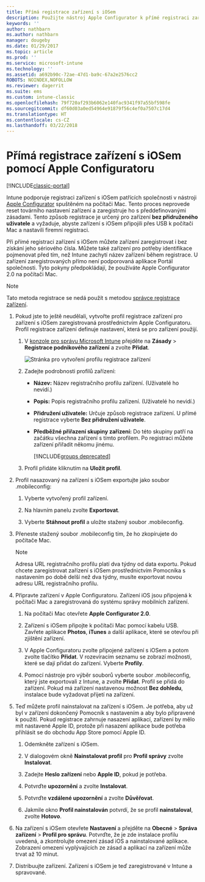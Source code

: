 ```yaml
---
title: Přímá registrace zařízení s iOSem
description: Použijte nástroj Apple Configurator k přímé registraci zařízení s iOSem vlastněných společností pomocí předdefinované zásady tak, že je připojíte přes USB do počítače Mac.
keywords: ''
author: nathbarn
ms.author: nathbarn
manager: dougeby
ms.date: 01/29/2017
ms.topic: article
ms.prod: ''
ms.service: microsoft-intune
ms.technology: ''
ms.assetid: a692b90c-72ae-47d1-ba9c-67a2e2576cc2
ROBOTS: NOINDEX,NOFOLLOW
ms.reviewer: dagerrit
ms.suite: ems
ms.custom: intune-classic
ms.openlocfilehash: 79f720af293b6062e140fac9341f97a55bf598fe
ms.sourcegitcommit: df60d03a0ed54964e91879f56c4ef0a7507c17d4
ms.translationtype: HT
ms.contentlocale: cs-CZ
ms.lasthandoff: 03/22/2018
---
```

# <a name="directly-enroll-ios-devices-by-using-apple-configurator"></a>Přímá registrace zařízení s iOSem pomocí Apple Configuratoru

[!INCLUDE[classic-portal](../includes/classic-portal.md)]

Intune podporuje registraci zařízení s iOSem patřících společnosti v nástroji [Apple Configurator](http://go.microsoft.com/fwlink/?LinkId=518017) spuštěném na počítači Mac. Tento proces neprovede reset továrního nastavení zařízení a zaregistruje ho s předdefinovanými zásadami. Tento způsob registrace je určený pro zařízení **bez přidruženého uživatele** a vyžaduje, abyste zařízení s iOSem připojili přes USB k počítači Mac a nastavili firemní registraci.

Při přímé registraci zařízení s iOSem můžete zařízení zaregistrovat i bez získání jeho sériového čísla. Můžete také zařízení pro potřeby identifikace pojmenovat před tím, než Intune zachytí název zařízení během registrace. U zařízení zaregistrovaných přímo není podporovaná aplikace Portál společnosti. Tyto pokyny předpokládají, že používáte Apple Configurator 2.0 na počítači Mac.

>[!NOTE]
>Tato metoda registrace se nedá použít s metodou [správce registrace zařízení](enroll-corporate-owned-devices-with-the-device-enrollment-manager-in-microsoft-intune.md).

1.  Pokud jste to ještě neudělali, vytvořte profil registrace zařízení pro zařízení s iOSem zaregistrovaná prostřednictvím Apple Configuratoru. Profil registrace zařízení definuje nastavení, která se pro zařízení použijí.

    1.  V [konzole pro správu Microsoft Intune](https://manage.microsoft.com) přejděte na **Zásady** &gt; **Registrace podnikového zařízení** a zvolte **Přidat**.

        ![Stránka pro vytvoření profilu registrace zařízení](../media/pol-sa-corp-enroll.png)

    2.  Zadejte podrobnosti profilů zařízení:

        -   **Název:** Název registračního profilu zařízení. (Uživatelé ho nevidí.)

        -   **Popis:** Popis registračního profilu zařízení. (Uživatelé ho nevidí.)

        -   **Přidružení uživatele:** Určuje způsob registrace zařízení. U přímé registrace vyberte **Bez přidružení uživatele**.

        -   **Předběžné přiřazení skupiny zařízení:** Do této skupiny patří na začátku všechna zařízení s tímto profilem. Po registraci můžete zařízení přiřadit někomu jinému.

            [!INCLUDE[groups deprecated](../includes/group-deprecation.md)]

    3.  Profil přidáte kliknutím na **Uložit profil**.

5.  Profil nasazovaný na zařízení s iOSem exportujte jako soubor .mobileconfig:

    1.   Vyberte vytvořený profil zařízení.

    2.   Na hlavním panelu zvolte **Exportovat**.

    3.   Vyberte **Stáhnout profil** a uložte stažený soubor .mobileconfig.

6.  Přeneste stažený soubor .mobileconfig tím, že ho zkopírujete do počítače Mac.
    > [!NOTE]
    > Adresa URL registračního profilu platí dva týdny od data exportu. Pokud chcete zaregistrovat zařízení s iOSem prostřednictvím Pomocníka s nastavením po době delší než dva týdny, musíte exportovat novou adresu URL registračního profilu.

7.  Připravte zařízení v Apple Configuratoru. Zařízení iOS jsou připojená k počítači Mac a zaregistrovaná do systému správy mobilních zařízení.

    1.  Na počítači Mac otevřete **Apple Configurator 2.0**.

    2.  Zařízení s iOSem připojte k počítači Mac pomocí kabelu USB. Zavřete aplikace **Photos**, **iTunes** a další aplikace, které se otevřou při zjištění zařízení.

    3.  V Apple Configuratoru zvolte připojené zařízení s iOSem a potom zvolte tlačítko **Přidat**. V rozevíracím seznamu se zobrazí možnosti, které se dají přidat do zařízení. Vyberte **Profily**.

    4.  Pomocí nástroje pro výběr souborů vyberte soubor .mobileconfig, který jste exportovali z Intune, a zvolte **Přidat**. Profil se přidá do zařízení.  Pokud má zařízení nastavenou možnost **Bez dohledu**, instalace bude vyžadovat přijetí na zařízení.

8.  Teď můžete profil nainstalovat na zařízení s iOSem. Je potřeba, aby už byl v zařízení dokončený Pomocník s nastavením a aby bylo připravené k použití. Pokud registrace zahrnuje nasazení aplikací, zařízení by mělo mít nastavené Apple ID, protože při nasazení aplikace bude potřeba přihlásit se do obchodu App Store pomocí Apple ID.

    1.  Odemkněte zařízení s iOSem.

    2.  V dialogovém okně **Nainstalovat profil** pro **Profil správy** zvolte **Instalovat**.

    3.  Zadejte **Heslo zařízení** nebo **Apple ID**, pokud je potřeba.

    4.  Potvrďte **upozornění** a zvolte **Instalovat**.

    5.  Potvrďte **vzdálené upozornění** a zvolte **Důvěřovat**.

    6.  Jakmile okno **Profil nainstalován** potvrdí, že se profil **nainstaloval**, zvolte **Hotovo**.

9.  Na zařízení s iOSem otevřete **Nastavení** a přejděte na **Obecné** &gt; **Správa zařízení** &gt; **Profil pro správu**. Potvrďte, že je zde instalace profilu uvedená, a zkontrolujte omezení zásad iOS a nainstalované aplikace. Zobrazení omezení vyplývajících ze zásad a aplikací na zařízení může trvat až 10 minut.

10.  Distribuujte zařízení. Zařízení s iOSem je teď zaregistrované v Intune a spravované.
